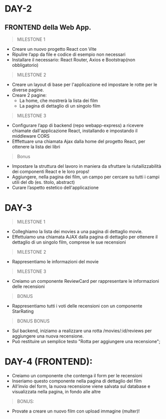 # DAY-2

## FRONTEND della Web App.

> MILESTONE 1

- Creare un nuovo progetto React con Vite
- Ripulire l’app da file e codice di esempio non necessari
- Installare il necessario: React Router, Axios e Bootstrap(non obbligatorio)

> MILESTONE 2

- Creare un layout di base per l'applicazione ed impostare le rotte per le diverse pagine.
- Creare 2 pagine:
    - La home, che mostrerà la lista dei film
    - La pagina di dettaglio di un singolo film

> MILESTONE 3

- Configurare l’app di backend (repo webapp-express) a ricevere chiamate dall'applicazione React, installando e impostando il middleware CORS
- Efffettuare una chiamata Ajax dalla home del progetto React, per ottenere la lista dei libri

> Bonus

- Impostare la struttura del lavoro in maniera da sfruttare la riutailizzabilità dei componenti React e le loro props!
- Aggiungere, nella pagina dei film, un campo per cercare su tutti i campi utili del db (es. titolo, abstract)
- Curare l’aspetto estetico dell'applicazione

# DAY-3

> MILESTONE 1

- Colleghiamo la lista dei movies a una pagina di dettaglio movie.
- Effettuiamo una chiamata AJAX dalla pagina di dettaglio per ottenere il dettaglio di un singolo film, comprese le sue recensioni

> MILESTONE 2

- Rappresentiamo le informazioni del movie

> MILESTONE 3

- Creiamo un componente ReviewCard per rappresentare le informazioni delle recensioni

> BONUS

- Rappresentiamo tutti i voti delle recensioni con un componente StarRating

> BONUS BONUS

- Sul backend, iniziamo a realizzare una rotta /movies/:id/reviews per aggiungere una nuova recensione.
- Può restituire un semplice testo "Rotta per aggiungere una recensione";


# DAY-4 (FRONTEND):

- Creiamo un componente che contenga il form per le recensioni
- Inseriamo questo componente nella pagina di dettaglio del film
- All’invio del form, la nuova recensione viene salvata sul database e visualizzata nella pagina, in fondo alle altre

> BONUS:

- Provate a creare un nuovo film con upload immagine (multer)!
